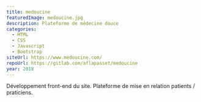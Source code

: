 ```yaml
---
title: medoucine
featuredImage: medoucine.jpg
description: Plateforme de médecine douce
categories:
  - HTML
  - CSS
  - Javascript
  - Bootstrap
siteUrl: https://www.medoucine.com/
repoUrl: https://gitlab.com/aflapasset/medoucine
year: 2018
---
```

Développement front-end du site. Plateforme de mise en relation patients / praticiens.
